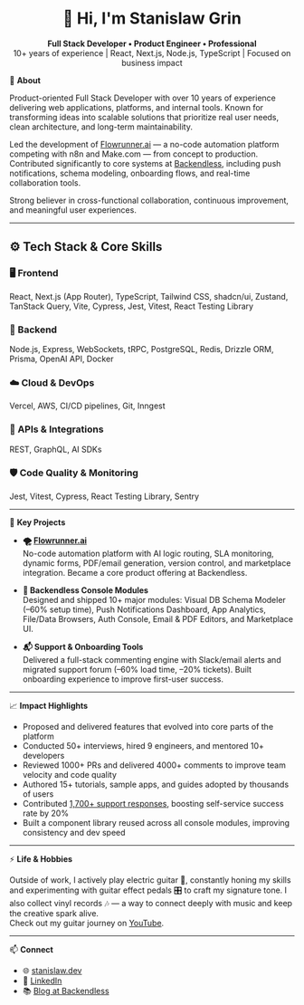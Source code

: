 <h1 align="center">👋 Hi, I'm Stanislaw Grin</h1>

<p align="center">
  <strong>Full Stack Developer • Product Engineer • Professional</strong><br/>
  10+ years of experience | React, Next.js, Node.js, TypeScript | Focused on business impact
</p>

🧠 **About**

Product-oriented Full Stack Developer with over 10 years of experience delivering web applications, platforms, and internal tools. Known for transforming ideas into scalable solutions that prioritize real user needs, clean architecture, and long-term maintainability.

Led the development of [Flowrunner.ai](https://flowrunner.ai) — a no-code automation platform competing with n8n and Make.com — from concept to production. Contributed significantly to core systems at [Backendless](https://backendless.com), including push notifications, schema modeling, onboarding flows, and real-time collaboration tools.

Strong believer in cross-functional collaboration, continuous improvement, and meaningful user experiences.

---

## ⚙️ Tech Stack & Core Skills

### 🖥️ Frontend  
React, Next.js (App Router), TypeScript, Tailwind CSS, shadcn/ui, Zustand, TanStack Query, Vite, Cypress, Jest, Vitest, React Testing Library

### 🧠 Backend  
Node.js, Express, WebSockets, tRPC, PostgreSQL, Redis, Drizzle ORM, Prisma, OpenAI API, Docker

### ☁️ Cloud & DevOps  
Vercel, AWS, CI/CD pipelines, Git, Inngest

### 🔗 APIs & Integrations  
REST, GraphQL, AI SDKs

### 🛡️ Code Quality & Monitoring  
Jest, Vitest, Cypress, React Testing Library, Sentry

---

🚀 **Key Projects**

- **🌪️ [Flowrunner.ai](https://flowrunner.ai)**  
  No-code automation platform with AI logic routing, SLA monitoring, dynamic forms, PDF/email generation, version control, and marketplace integration. Became a core product offering at Backendless.

- **🧰 Backendless Console Modules**  
  Designed and shipped 10+ major modules: Visual DB Schema Modeler (–60% setup time), Push Notifications Dashboard, App Analytics, File/Data Browsers, Auth Console, Email & PDF Editors, and Marketplace UI.

- **📬 Support & Onboarding Tools**  
  Delivered a full-stack commenting engine with Slack/email alerts and migrated support forum (–60% load time, –20% tickets). Built onboarding experience to improve first-user success.

---

📈 **Impact Highlights**

- Proposed and delivered features that evolved into core parts of the platform  
- Conducted 50+ interviews, hired 9 engineers, and mentored 10+ developers  
- Reviewed 1000+ PRs and delivered 4000+ comments to improve team velocity and code quality  
- Authored 15+ tutorials, sample apps, and guides adopted by thousands of users  
- Contributed [1,700+ support responses](https://support.backendless.com/u/stanislaw.grin/summary), boosting self-service success rate by 20%  
- Built a component library reused across all console modules, improving consistency and dev speed

---

⚡️ **Life & Hobbies**

Outside of work, I actively play electric guitar 🎸, constantly honing my skills and experimenting with guitar effect pedals 🎛️ to craft my signature tone. I also collect vinyl records 🎶 — a way to connect deeply with music and keep the creative spark alive.  
Check out my guitar journey on [YouTube](https://www.youtube.com/@stanislaw_grin).

---

📫 **Connect**

- 🌐 [stanislaw.dev](https://stanislaw.dev)
- 📝 [LinkedIn](https://www.linkedin.com/in/stanislawgrin/)
- 📚 [Blog at Backendless](https://backendless.com/author/stanislaw-grin/)
